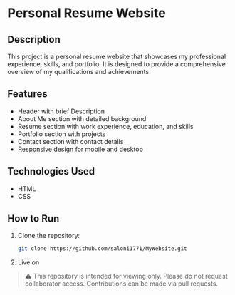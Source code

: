 # Personal Resume Website

## Description
This project is a personal resume website that showcases my professional experience, skills, and portfolio. It is designed to provide a comprehensive overview of my qualifications and achievements.

## Features
- Header with brief Description
- About Me section with detailed background
- Resume section with work experience, education, and skills
- Portfolio section with projects
- Contact section with contact details
- Responsive design for mobile and desktop

## Technologies Used
- HTML
- CSS


## How to Run
1. Clone the repository:
   ```bash
   git clone https://github.com/saloni1771/MyWebsite.git
   ```
2. Live on 
> ⚠️ This repository is intended for viewing only. Please do not request collaborator access. Contributions can be made via pull requests.
